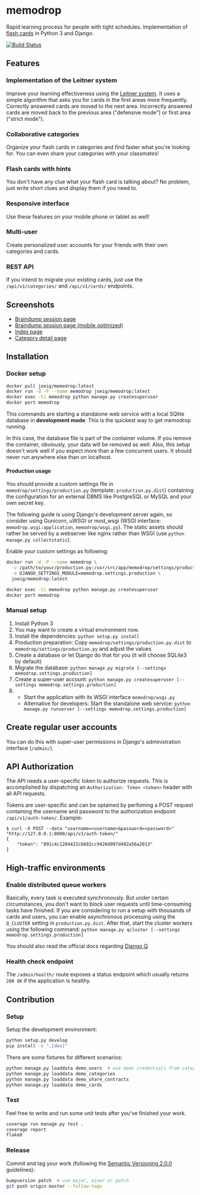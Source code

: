 memodrop
========

Rapid learning process for people with tight schedules. Implementation of [flash cards](https://en.wikipedia.org/wiki/Flashcard) in Python 3 and Django.

[![Build Status](https://travis-ci.org/joeig/memodrop.svg?branch=master)](https://travis-ci.org/joeig/memodrop)

Features
--------

### Implementation of the Leitner system

Improve your learning effectiveness using the [Leitner system](https://en.wikipedia.org/wiki/Leitner_system). It uses a simple algorithm that asks you for cards in the first areas more frequently. Correctly answered cards are moved to the next area. Incorrectly answered cards are moved back to the previous area ("defensive mode") or first area ("strict mode").

### Collaborative categories

Organize your flash cards in categories and find faster what you're looking for. You can even share your categories with your classmates!

### Flash cards with hints

You don't have any clue what your flash card is talking about? No problem, just write short clues and display them if you need to.

### Responsive interface

Use these features on your mobile phone or tablet as well!

### Multi-user

Create personalized user accounts for your friends with their own categories and cards.

### REST API

If you intend to migrate your existing cards, just use the `/api/v1/categories/` and `/api/v1/cards/` endpoints.

Screenshots
-----------

* [Braindump session page](/docs/screenshots/braindump_session.png?raw=true)
* [Braindump session page (mobile optimized)](/docs/screenshots/braindump_session_mobile.png?raw=true)
* [Index page](/docs/screenshots/braindump_index.png?raw=true)
* [Category detail page](/docs/screenshots/category_detail.png?raw=true)

Installation
------------

### Docker setup

~~~ bash
docker pull joeig/memodrop:latest
docker run -d -P --name memodrop joeig/memodrop:latest
docker exec -ti memodrop python manage.py createsuperuser
docker port memodrop
~~~

This commands are starting a standalone web service with a local SQlite database in **development mode**. This is the quickest way to get memodrop running.

In this case, the database file is part of the container volume. If you remove the container, obviously, your data will be removed as well. Also, this setup doesn't work well if you expect more than a few concurrent users. It should never run anywhere else than on localhost.

#### Production usage

You should provide a custom settings file in `memodrop/settings/production.py` (template: `production.py.dist`) containing the configuration for an external DBMS like PostgreSQL or MySQL and your own secret key.

The following guide is using Django's development server again, so consider using Gunicorn, uWSGI or mod_wsgi (WSGI interface: `memodrop.wsgi:application`, `memodrop/wsgi.py`). The static assets should rather be served by a webserver like nginx rather than WSGI (use `python manage.py collectstatic`).

Enable your custom settings as following:

~~~ bash
docker run -d -P --name memodrop \
  -v /path/to/your/production.py:/usr/src/app/memodrop/settings/production.py:ro \
  -e DJANGO_SETTINGS_MODULE=memodrop.settings.production \
  joeig/memodrop:latest

docker exec -ti memodrop python manage.py createsuperuser
docker port memodrop
~~~

### Manual setup

1. Install Python 3
2. You may want to create a virtual environment now.
3. Install the dependencies: `python setup.py install`
4. Production preparation: Copy `memodrop/settings/production.py.dist` to `memodrop/settings/production.py` and adjust the values
5. Create a database or let Django do that for you (it will choose SQLite3 by default)
6. Migrate the database: `python manage.py migrate [--settings memodrop.settings.production]`
7. Create a super-user account: `python manage.py createsuperuser [--settings memodrop.settings.production]`
8. * Start the application with its WSGI interface `memodrop/wsgi.py`
   * Alternative for developers: Start the standalone web service: `python manage.py runserver [--settings memodrop.settings.production]`

Create regular user accounts
----------------------------

You can do this with super-user permissions in Django's administration interface (`/admin/`).

API Authorization
-----------------

The API needs a user-specific token to authorize requests. This is accomplished by dispatching an `Authorization: Token <token>` header with all API requests.

Tokens are user-specific and can be optained by perfoming a POST request containing the username and password to the authorization endpoint `/api/v1/auth-token/`. Example:

~~~ text
$ curl -X POST --data "username=<username>&password=<password>" "http://127.0.0.1:8000/api/v1/auth-token/"
{
    "token": "091c4c1204422cb682cc9426d097d492a56a2013"
}
~~~

High-traffic environments
-------------------------

### Enable distributed queue workers

Basically, every task is executed synchronously. But under certain circumstances, you don't want to block user requests until time-consuming tasks have finished. If you are considering to run a setup with thousands of cards and users, you can enable asynchronous processing using the `Q_CLUSTER` setting in `production.py.dist`. After that, start the cluster workers using the following command: `python manage.py qcluster [--settings memodrop.settings.production]`

You should also read the official docs regarding [Django Q](https://django-q.readthedocs.io/en/latest/configure.html).

### Health check endpoint

The `/admin/health/` route exposes a status endpoint which usually returns `200 OK` if the application is healthy.

Contribution
------------

### Setup

Setup the development environment:

~~~ bash
python setup.py develop
pip install -e ".[dev]"
~~~

There are some fixtures for different scenarios:

~~~ bash
python manage.py loaddata demo_users  # use demo credentials from categories/fixtures/demo_users.yaml
python manage.py loaddata demo_categories
python manage.py loaddata demo_share_contracts
python manage.py loaddata demo_cards
~~~

### Test

Feel free to write and run some unit tests after you've finished your work.

~~~ bash
coverage run manage.py test .
coverage report
flake8
~~~

### Release

Commit and tag your work (following the [Semantic Versioning 2.0.0](https://semver.org/spec/v2.0.0.html) guidelines):

~~~ bash
bumpversion patch  # use major, minor or patch
git push origin master --follow-tags
~~~
